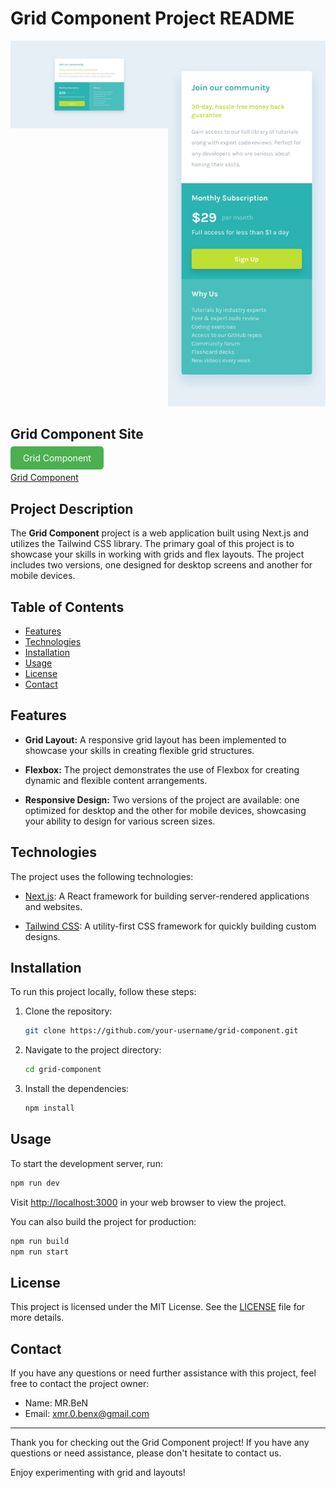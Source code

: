 # Grid Component Project README

<div style="display: flex; justify-content: space-between;">
    <div style="flex: 1;">
        <img src="public/design/desktop-design.jpg" alt="Desktop version">
    </div>
    <div style="flex: 1;">
        <img src="public/design/mobile-design.jpg" alt="Mobile version">
    </div>
</div>

## Grid Component Site
<a href="https://grid-component-chi.vercel.app/" style="text-decoration:none;background-color:#4CAF50;color:white;padding:10px 20px;border-radius:5px;">Grid Component</a>

[Grid Component](https://grid-component-chi.vercel.app/)

## Project Description

The **Grid Component** project is a web application built using Next.js and utilizes the Tailwind CSS library. The primary goal of this project is to showcase your skills in working with grids and flex layouts. The project includes two versions, one designed for desktop screens and another for mobile devices.

## Table of Contents

- [Features](#features)
- [Technologies](#technologies)
- [Installation](#installation)
- [Usage](#usage)
- [License](#license)
- [Contact](#contact)

## Features

- **Grid Layout:** A responsive grid layout has been implemented to showcase your skills in creating flexible grid structures.

- **Flexbox:** The project demonstrates the use of Flexbox for creating dynamic and flexible content arrangements.

- **Responsive Design:** Two versions of the project are available: one optimized for desktop and the other for mobile devices, showcasing your ability to design for various screen sizes.

## Technologies

The project uses the following technologies:

- [Next.js](https://nextjs.org/): A React framework for building server-rendered applications and websites.

- [Tailwind CSS](https://tailwindcss.com/): A utility-first CSS framework for quickly building custom designs.

## Installation

To run this project locally, follow these steps:

1. Clone the repository:

   ```bash
   git clone https://github.com/your-username/grid-component.git
   ```

2. Navigate to the project directory:

   ```bash
   cd grid-component
   ```

3. Install the dependencies:

   ```bash
   npm install
   ```

## Usage

To start the development server, run:

```bash
npm run dev
```

Visit [http://localhost:3000](http://localhost:3000) in your web browser to view the project.

You can also build the project for production:

```bash
npm run build
npm run start
```

## License

This project is licensed under the MIT License. See the [LICENSE](LICENSE) file for more details.

## Contact

If you have any questions or need further assistance with this project, feel free to contact the project owner:

- Name: MR.BeN
- Email: xmr.0.benx@gmail.com

---

Thank you for checking out the Grid Component project! If you have any questions or need assistance, please don't hesitate to contact us.

Enjoy experimenting with grid and  layouts!
